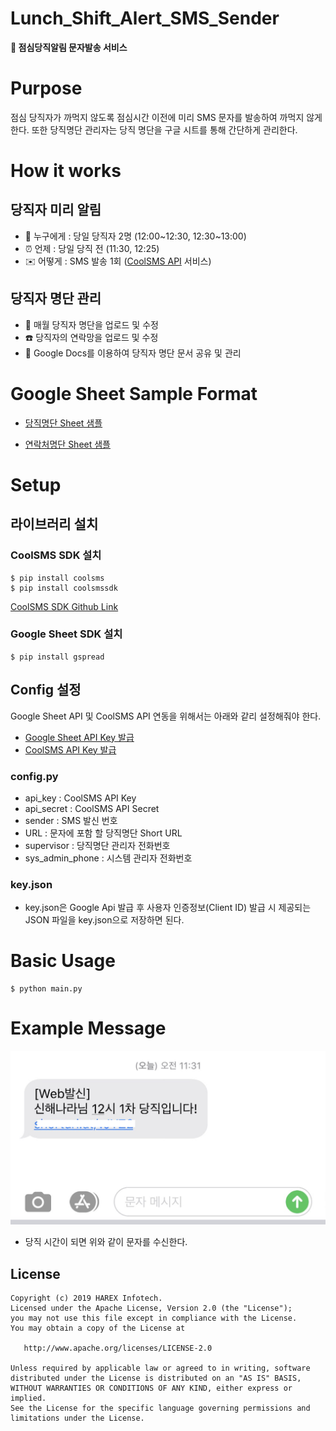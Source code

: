 Lunch_Shift_Alert_SMS_Sender
=========================================================

**🥪 점심당직알림 문자발송 서비스**

# Purpose
점심 당직자가 까먹지 않도록 점심시간 이전에 미리 SMS 문자를 발송하여 까먹지 않게 한다. 또한 당직명단 관리자는 당직 명단을 구글 시트를 통해 간단하게 관리한다.

# How it works
## 당직자 미리 알림
-	💁 누구에게 : 당일 당직자 2명 (12:00~12:30, 12:30~13:00)
-	⏰ 언제     : 당일 당직 전 (11:30, 12:25)
-	✉️ 어떻게   : SMS 발송 1회 ([CoolSMS API](https://www.coolsms.co.kr/) 서비스)

## 당직자 명단 관리 
-	📅 매월 당직자 명단을 업로드 및 수정
-	☎️ 당직자의 연락망을 업로드 및 수정
-	📄 Google Docs를 이용하여 당직자 명단 문서 공유 및 관리


# Google Sheet Sample Format

- [당직명단 Sheet 샘플](https://docs.google.com/spreadsheets/d/1f87DW8pXLpiEW_H50DqvqpDUkO85JTPnfbdtR0m9ssE/edit?usp=sharing)

- [연락처명단 Sheet 샘플](https://docs.google.com/spreadsheets/d/1uMz5Vvlfflc_xovGrcgWom-05176lGdZK57YmZW8CqE/edit?usp=sharing)


# Setup

## 라이브러리 설치 

### CoolSMS SDK 설치
```
$ pip install coolsms
$ pip install coolsmssdk
```
[CoolSMS SDK Github Link](https://github.com/coolsms/python-sdk/releases)

### Google Sheet SDK 설치
```
$ pip install gspread
```


## Config 설정

Google Sheet API 및 CoolSMS API 연동을 위해서는 아래와 같리 설정해줘야 한다. 
- [Google Sheet API Key 발급](https://console.developers.google.com/flows/enableapi?apiid=sheets.googleapis.com)
- [CoolSMS API Key 발급](https://www.coolsms.co.kr/index.php?mid=service_setup&act=dispSmsconfigCredentials)

### config.py
- api_key : CoolSMS API Key
- api_secret : CoolSMS API Secret
- sender : SMS 발신 번호
- URL : 문자에 포함 할 당직명단 Short URL
- supervisor : 당직명단 관리자 전화번호
- sys_admin_phone : 시스템 관리자 전화번호

### key.json
- key.json은 Google Api 발급 후 사용자 인증정보(Client ID) 발급 시 제공되는 JSON 파일을 key.json으로 저장하면 된다.


# Basic Usage
```
$ python main.py
```

# Example Message
**![Example_sms](sample_sms.png)**

- 당직 시간이 되면 위와 같이 문자를 수신한다. 


License
--------

    Copyright (c) 2019 HAREX Infotech.
    Licensed under the Apache License, Version 2.0 (the "License");
    you may not use this file except in compliance with the License.
    You may obtain a copy of the License at

       http://www.apache.org/licenses/LICENSE-2.0

    Unless required by applicable law or agreed to in writing, software
    distributed under the License is distributed on an "AS IS" BASIS,
    WITHOUT WARRANTIES OR CONDITIONS OF ANY KIND, either express or implied.
    See the License for the specific language governing permissions and
    limitations under the License.